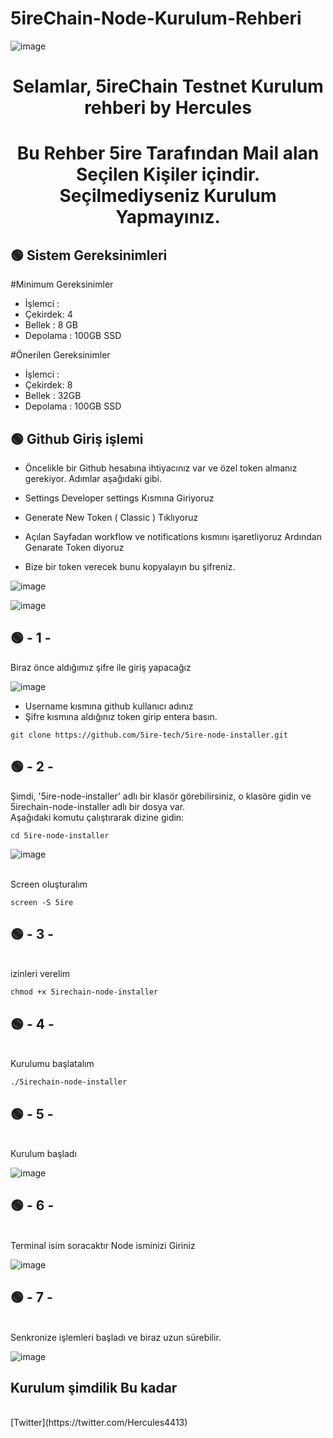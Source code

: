 # 5ireChain-Node-Kurulum-Rehberi
![image](https://user-images.githubusercontent.com/101635385/207453430-865181a5-6d82-429f-8784-a265ac93b6d1.png)
<h1 align="center"> Selamlar,  5ireChain Testnet Kurulum rehberi by Hercules
</h1>

<h1 align="center"> Bu Rehber 5ire Tarafından Mail alan Seçilen Kişiler içindir. Seçilmediyseniz Kurulum Yapmayınız.

## 🟢 Sistem Gereksinimleri

#Minimum Gereksinimler

* İşlemci :
* Çekirdek: 4
* Bellek : 8 GB
* Depolama : 100GB SSD


#Önerilen Gereksinimler

* İşlemci :
* Çekirdek: 8
* Bellek : 32GB
* Depolama : 100GB SSD



 ## 🟢 Github Giriş işlemi

* Öncelikle bir Github hesabına ihtiyacınız var ve özel token almanız gerekiyor. Adımlar aşağıdaki gibi.

* Settings Developer settings  Kısmına Giriyoruz
* Generate New Token ( Classic )  Tıklıyoruz 
* Açılan Sayfadan  workflow ve notifications  kısmını işaretliyoruz Ardından Genarate Token diyoruz
* Bize bir token verecek bunu kopyalayın bu şifreniz. 



![image](https://user-images.githubusercontent.com/101635385/207528783-e8e8b1bd-8161-49a0-be96-3d10f69384eb.png)


![image](https://user-images.githubusercontent.com/101635385/207528716-01fe8785-6070-4cec-b45f-ada8ba992d2c.png)





 ## 🟢 - 1 -
 
 Biraz önce aldığımız şifre ile giriş yapacağız
 
 ![image](https://user-images.githubusercontent.com/101635385/207529622-0b3cde55-aa33-4fb7-a3fc-a96f35bd4ccc.png)

* Username kısmına github kullanıcı adınız
* Şifre kısmına aldığınız token girip entera basın.
 
 
 
```shell
git clone https://github.com/5ire-tech/5ire-node-installer.git
```


 ## 🟢 - 2 -


Şimdi, '5ire-node-installer' adlı bir klasör görebilirsiniz, o klasöre gidin ve 5irechain-node-installer adlı bir dosya var.
<br>
Aşağıdaki komutu çalıştırarak dizine gidin:

```shell
cd 5ire-node-installer
```
![image](https://user-images.githubusercontent.com/101635385/207454912-1c875400-3d77-421f-9c69-b1d31122c008.png)


<br>
Screen oluşturalım

```shell
screen -S 5ire
```

 ## 🟢 - 3 -
 
 <br>
izinleri verelim


```shell
chmod +x 5irechain-node-installer
```

 ## 🟢 - 4 -
 
 <br>
Kurulumu başlatalım

```shell
./5irechain-node-installer
```

 ## 🟢 - 5 -
 
 <br>
Kurulum başladı

![image](https://user-images.githubusercontent.com/101635385/207533112-f6c401f8-9ef2-4636-8cde-ea56aa6277fe.png)

 ## 🟢 - 6 -
 
 <br>
Terminal isim soracaktır Node isminizi Giriniz

![image](https://user-images.githubusercontent.com/101635385/207533241-921f2f9b-2694-458a-bacc-9cf82bdad102.png)

 ## 🟢 - 7 -
 
 <br>
Senkronize işlemleri başladı ve biraz uzun sürebilir.

![image](https://user-images.githubusercontent.com/101635385/207533321-1384e2bf-d1b3-4c0e-a145-f0502ab3b1b3.png)


 ## Kurulum şimdilik Bu kadar
 
 <br>
[Twitter](https://twitter.com/Hercules4413)

